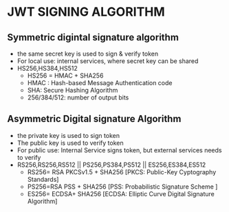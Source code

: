# JWT SIGNING ALGORITHM

## Symmetric digintal signature algorithm 
- the same secret key is used to sign & verify token 
- For local use: internal services, where secret key can be shared
- HS256,HS384,HS512
  - HS256 = HMAC + SHA256 
  - HMAC : Hash-based Message Authentication  code
  - SHA: Secure  Hashing Algorithm 
  - 256/384/512: number of output bits 

## Asymmetric Digital signature Algorithm 
- the private key is used to sign token 
- The public key is used to verify token 
- For public use: Internal Service signs token, but external services needs to verify 
- RS256,RS256,RS512 || PS256,PS384,PS512 || ES256,ES384,ES512
  - RS256= RSA PKCSv1.5 + SHA256 [PKCS: Public-Key Cyptography Standards]
  - PS256=RSA PSS + SHA256 [PSS: Probabilistic Signature Scheme ]
  - ES256= ECDSA+ SHA256 [ECDSA: Elliptic Curve Digital Signature Algorithm]

  









